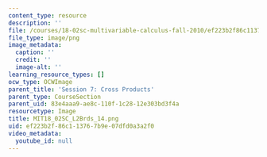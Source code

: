 ```yaml
---
content_type: resource
description: ''
file: /courses/18-02sc-multivariable-calculus-fall-2010/ef223b2f86c113767b9e07dfd0a3a2f0_MIT18_02SC_L2Brds_14.png
file_type: image/png
image_metadata:
  caption: ''
  credit: ''
  image-alt: ''
learning_resource_types: []
ocw_type: OCWImage
parent_title: 'Session 7: Cross Products'
parent_type: CourseSection
parent_uid: 83e4aaa9-ae8c-110f-1c28-12e303bd3f4a
resourcetype: Image
title: MIT18_02SC_L2Brds_14.png
uid: ef223b2f-86c1-1376-7b9e-07dfd0a3a2f0
video_metadata:
  youtube_id: null
---
```

